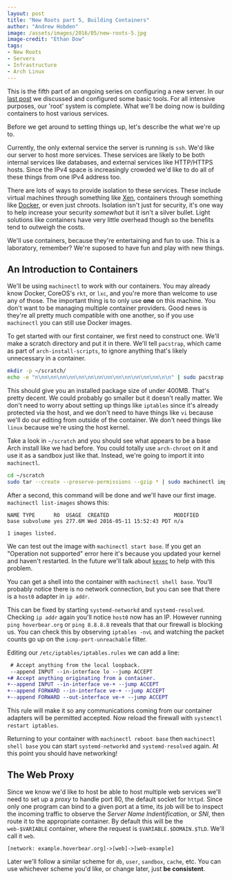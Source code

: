 ```yaml
---
layout: post
title: "New Roots part 5, Building Containers"
author: "Andrew Hobden"
image: /assets/images/2016/05/new-roots-5.jpg
image-credit: "Ethan Dow"
tags:
- New Roots
- Servers
- Infrastructure
- Arch Linux
---
```


This is the fifth part of an ongoing series on configuring a new server. In our [last post](/2016/05/09/new-roots-4/) we discussed and configured some basic tools. For all intensive purposes, our 'root' system is complete. What we'll be doing now is building containers to host various services.

Before we get around to setting things up, let's describe the what we're up to.

Currently, the only external service the server is running is `ssh`. We'd like our server to host more services. These services are likely to be both internal services like databases, and external services like HTTP/HTTPS hosts. Since the IPv4 space is increasingly crowded we'd like to do all of these things from one IPv4 address too.

There are lots of ways to provide isolation to these services. These include virtual machines through something like [Xen](http://xenproject.org/), containers through something like [Docker](https://www.docker.com/), or even just chroots. Isolation isn't just for security, it's one way to help increase your security *somewhat* but it isn't a silver bullet. Light solutions like containers have very little overhead though so the benefits tend to outweigh the costs.

We'll use containers, because they're entertaining and fun to use. This is a laboratory, remember? We're suposed to have fun and play with new things.

## An Introduction to Containers

We'll be using `machinectl` to work with our containers. You may already know Docker, CoreOS's `rkt`, or `lxc`, and you're more than welcome to use any of those. The important thing is to only use **one** on this machine. You don't want to be managing multiple container providers. Good news is they're all pretty much compatible with one another, so if you use `machinectl` you can still use Docker images.

To get started with our first container, we first need to construct one. We'll make a scratch directory and put it in there. We'll tell `pacstrap`, which came as part of `arch-install-scripts`, to ignore anything that's likely unnecessary in a container.

```bash
mkdir -p ~/scratch/
echo -e "n\nn\nn\nn\nn\nn\nn\nn\nn\nn\nn\nn\nn\nn\n\n" | sudo pacstrap -i -c -d ~/scratch/ base --ignore linux,linux-firmware,cryptsetup,jfsutils,lvm2,nano,netctl,reiserfsprogs,vi,xfsprogs,mdadm,device-mapper,licenses,man-pages,pcmciautils
```

This should give you an installed package size of under 400MB. That's pretty decent. We could probably go smaller but it doesn't really matter. We don't need to worry about setting up things like `iptables` since it's already protected via the host, and we don't need to have things like `vi` because we'll do our editing from outside of the container. We don't need things like `linux` because we're using the host kernel.

Take a look in `~/scratch` and you should see what appears to be a base Arch install like we had before. You could totally use `arch-chroot` on it and use it as a sandbox just like that. Instead, we're going to import it into `machinectl`.

```bash
cd ~/scratch
sudo tar --create --preserve-permissions --gzip * | sudo machinectl import-tar --read-only - base
```

After a second, this command will be done and we'll have our first image. `machinectl list-images` shows this:

```
NAME TYPE      RO  USAGE  CREATED                     MODIFIED
base subvolume yes 277.6M Wed 2016-05-11 15:52:43 PDT n/a     

1 images listed.
```

We can test out the image with `machinectl start base`. If you get an "Operation not supported" error here it's because you updated your kernel and haven't restarted. In the future we'll talk about [`kexec`](https://wiki.archlinux.org/index.php/kexec) to help with this problem.

You can get a shell into the container with `machinectl shell base`. You'll probably notice there is no network connection, but you can see that there is a `host0` adapter in `ip addr`.

This can be fixed by starting `systemd-networkd` and `systemd-resolved`. Checking `ip addr` again you'll notice `host0` now has an IP. However running `ping hoverbear.org` or `ping 8.8.8.8` reveals that that our firewall is blocking us. You can check this by observing `iptables -nvL` and watching the packet counts go up on the `icmp-port-unreachable` filter.

Editing our `/etc/iptables/iptables.rules` we can add a line:

```diff
 # Accept anything from the local loopback.
 --append INPUT --in-interface lo --jump ACCEPT
+# Accept anything originating from a container.
+--append INPUT --in-interface ve-+ --jump ACCEPT
+--append FORWARD --in-interface ve-+ --jump ACCEPT
+--append FORWARD --out-interface ve-+ --jump ACCEPT
```

This rule will make it so any communications coming from our container adapters will be permitted accepted. Now reload the firewall with `systemctl restart iptables`.

Returning to your container with `machinectl reboot base` then `machinectl shell base` you can start `systemd-networkd` and `systemd-resolved` again. At this point you should have networking!

## The Web Proxy

Since we know we'd like to host be able to host multiple web services we'll need to set up a *proxy* to handle port 80, the default socket for `httpd`. Since only one program can bind to a given port at a time, its job will be to inspect the incoming traffic to observe the *Server Name Indentification*, or *SNI*, then route it to the appropriate container. By default this will be the `web-$VARIABLE` container, where the request is `$VARIABLE.$DOMAIN.$TLD`. We'll call it `web`.

```
[network: example.hoverbear.org]->[web]->[web-example]
```

Later we'll follow a similar scheme for `db`, `user`, `sandbox`, `cache`, etc. You can use whichever scheme you'd like, or change later, just **be consistent**.
